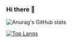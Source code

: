 ### Hi there 👋

![Anurag's GitHub stats](https://github-readme-stats.vercel.app/api?username=matiast02&count_private=true&theme=radical)

[![Top Langs](https://github-readme-stats.vercel.app/api/top-langs/?username=matiast02)](https://github.com/matiast02/github-readme-stats)
<!--
**matiast02/matiast02** is a ✨ _special_ ✨ repository because its `README.md` (this file) appears on your GitHub profile.

Here are some ideas to get you started:

- 🔭 I’m currently working on ...
- 🌱 I’m currently learning ...
- 👯 I’m looking to collaborate on ...
- 🤔 I’m looking for help with ...
- 💬 Ask me about ...
- 📫 How to reach me: ...
- 😄 Pronouns: ...
- ⚡ Fun fact: ...
-->
